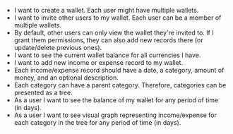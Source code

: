 - I want to create a wallet. Each user might have multiple wallets.
- I want to invite other users to my wallet. Each user can be a member of multiple wallets.
- By default, other users can only view the wallet they're invited to. If I grant them permissions, they can also add new records there (or update/delete
  previous ones).
- I want to see the current wallet balance for all currencies I have.
- I want to add new income or expense record to my wallet.
- Each income/expense record should have a date, a category, amount of money, and an optional description.
- Each category can have a parent category. Therefore, categories can be presented as a tree.
- As a user I want to see the balance of my wallet for any period of time (in days).
- As a user I want to see visual graph representing income/expense for each category in the tree for any period of time (in days).
